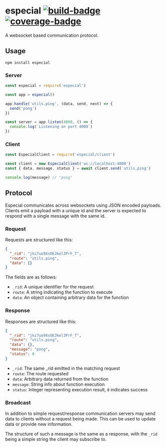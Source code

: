 # especial <a href="https://app.circleci.com/pipelines/github/vimwitch/especial" target="_blank">![build-badge](https://img.shields.io/circleci/build/github/vimwitch/especial?token=9c37b99e7b34a165ae1f3e0c6ea4c5acead2db40)</a> <a href="https://tubby.cloud/tubs/617c8c01d6af3500196df884/index.html" target="_blank">![coverage-badge](https://tubby.cloud/tubs/617c8c01d6af3500196df884/badge.svg)</a>

A websocket based communication protocol.

## Usage

`npm install especial`

### Server

```js
const especial = require('especial')

const app = especial()

app.handle('utils.ping', (data, send, next) => {
  send('pong')
})

const server = app.listen(4000, () => {
  console.log(`Listening on port 4000`)
})

```

### Client

```js
const EspecialClient = require('especial/client')

const client = new EspecialClient('ws://localhost:4000')
const { data, message, status } = await client.send('utils.ping')

console.log(message) // "pong"
```

## Protocol

Especial communicates across websockets using JSON encoded payloads. Clients emit a payload with a unique id and the server is expected to respond with a single message with the same id.

### Request

Requests are structured like this:

```json
{
  "_rid": "jki7uo9XsOEJkel3PrF_T",
  "route": "utils.ping",
  "data": {}
}
```

The fields are as follows:
  - `_rid`: A unique identifier for the request
  - `route`: A string indicating the function to execute
  - `data`: An object containing arbitrary data for the function

### Response

Responses are structured like this:

```json
{
  "_rid": "jki7uo9XsOEJkel3PrF_T",
  "route": "utils.ping",
  "data": {},
  "message": "pong",
  "status": 0
}
```

- `_rid`: The same \_rid emitted in the matching request
- `route`: The route requested
- `data`: Arbitrary data returned from the function
- `message`: String info about function execution
- `status`: Integer representing execution result, `0` indicates success

### Broadcast

In addition to simple request/response communication servers may send data to clients without a request being made. This can be used to update data or provide new information.

The structure of such a message is the same as a response, with the `_rid` being a simple string the client may subscribe to.
